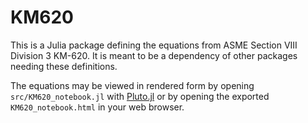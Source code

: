 # KM620

This is a Julia package defining the equations from ASME Section VIII Division 3 KM-620.
It is meant to be a dependency of other packages needing these definitions.

The equations may be viewed in rendered form by opening `src/KM620_notebook.jl` with [Pluto.jl](https://plutojl.org/)
or by opening the exported `KM620_notebook.html` in your web browser.
